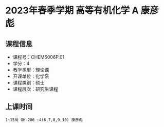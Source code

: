 # 2023年春季学期 高等有机化学 A 康彦彪






## 课程信息

- 课程号：CHEM6006P.01
- 学分：4
- 教学类型：理论课
- 开课单位：化学系
- 课程类别：硕士
- 课程层次：研究生课程

## 上课时间

```
1~15周 GH-206 :4(6,7,8,9,10) 康彦彪
```

